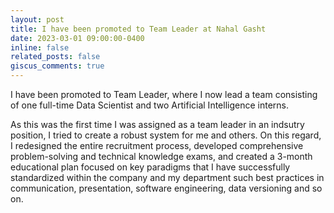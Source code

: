 ```yaml
---
layout: post
title: I have been promoted to Team Leader at Nahal Gasht
date: 2023-03-01 09:00:00-0400
inline: false
related_posts: false
giscus_comments: true
---
```


I have been promoted to Team Leader, where I now lead a team consisting of one full-time Data Scientist and two Artificial Intelligence interns.

As this was the first time I was assigned as a team leader in an indsutry position, I tried to create a robust system for me and others. On this regard, I redesigned the entire recruitment process, developed comprehensive problem-solving and technical knowledge exams, and created a 3-month educational plan focused on key paradigms that I have successfully standardized within the company and my department such best practices in communication, presentation, software engineering, data versioning and so on.
